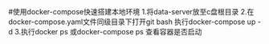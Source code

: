 #使用docker-compose快速搭建本地环境
1.将data-server放至c盘根目录
2.在docker-compose.yaml文件同级目录下打开git bash 执行docker-compose up -d
3.执行docker ps 或docker-compose ps 查看容器是否启动
